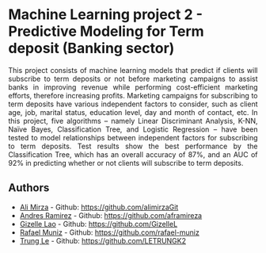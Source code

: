 # Machine Learning project 2 - Predictive Modeling for Term deposit (Banking sector) 

<div style="text-align: justify">This project consists of machine learning models that predict if clients will subscribe to term deposits or not before marketing campaigns to assist banks in improving revenue while performing cost-efficient marketing efforts, therefore increasing profits. Marketing campaigns for subscribing to term deposits have various independent factors to consider, such as client age, job, marital status, education level, day and month of contact, etc. In this project, five algorithms – namely Linear Discriminant Analysis, K-NN, Naïve Bayes, Classification Tree, and Logistic Regression – have been tested to model relationships between independent factors for subscribing to term deposits. Test results show the best performance by the Classification Tree, which has an overall accuracy of 87%, and an AUC of 92% in predicting whether or not clients will subscribe to term deposits.</div>


## Authors

- [Ali Mirza](https://www.linkedin.com/in/m-ali-mirza) - Github: https://github.com/alimirzaGit
- [Andres Ramirez](https://www.linkedin.com/in/andr%C3%A9s-ram%C3%ADrez) - Github: https://github.com/aframireza
- [Gizelle Lao](https://www.linkedin.com/in/gizellelao) - Github: https://github.com/GizelleL
- [Rafael Muniz](https://www.linkedin.com/in/rafaelfma) - Github: https://github.com/rafael-muniz
- [Trung Le](https://www.linkedin.com/in/trung-le-analyst) - Github: https://github.com/LETRUNGK2
